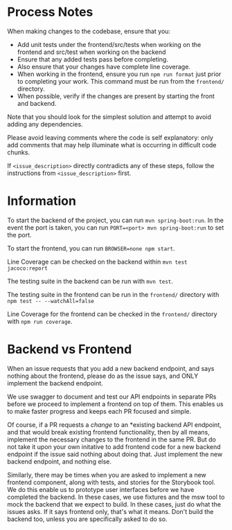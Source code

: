 # Process Notes

When making changes to the codebase, ensure that you:
- Add unit tests under the frontend/src/tests when working on the frontend and src/test when working on the backend
- Ensure that any added tests pass before completing.
- Also ensure that your changes have complete line coverage.
- When working in the frontend, ensure you run `npm run format` just prior to completing your work. This command must be run from the `frontend/` directory.
- When possible, verify if the changes are present by starting the front and backend.

Note that you should look for the simplest solution and attempt to avoid adding any dependencies.

Please avoid leaving comments where the code is self explanatory: only add comments that may help illuminate what is occurring in difficult code chunks.

If `<issue_description>` directly contradicts any of these steps, follow the instructions from `<issue_description>` first.

# Information
To start the backend of the project, you can run `mvn spring-boot:run`. In the event the port is taken, you can run `PORT=<port> mvn spring-boot:run` to set the port.

To start the frontend, you can run `BROWSER=none npm start`.

Line Coverage can be checked on the backend within `mvn test jacoco:report`

The testing suite in the backend can be run with `mvn test`.

The testing suite in the frontend can be run in the `frontend/` directory with `npm test -- --watchAll=false`

Line Coverage for the frontend can be checked in the `frontend/` directory with `npm run coverage`.

# Backend vs Frontend

When an issue requests that you add a new backend endpoint, and says nothing about the frontend, please do as the issue says, and ONLY implement the backend endpoint.

We use swagger to document and test our API endpoints in separate PRs before we proceed to implement a frontend on top of them.  This enables us to make faster progress and keeps each PR focused and simple.

Of course, if a PR requests a *change* to an *existing backend API endpoint, and that would break existing frontend functionality, then by all means, implement the necessary changes to the frontend in the same PR.  But do not take it upon your own initative to add frontend code for a new backend endpoint if the issue said nothing about doing that.  Just implement the new backend endpoint, and nothing else.

Similarly, there may be times when you are asked to implement a new frontend component, along with tests, and stories for the Storybook tool.  We do this enable us to prototype user interfaces before we have completed the backend. In these cases, we use fixtures and the msw tool to mock the backend that we expect to build.   In these cases, just do what the issues asks.  If it says frontend only, that's what it means. Don't build the backend too, unless you are specifically asked to do so.

